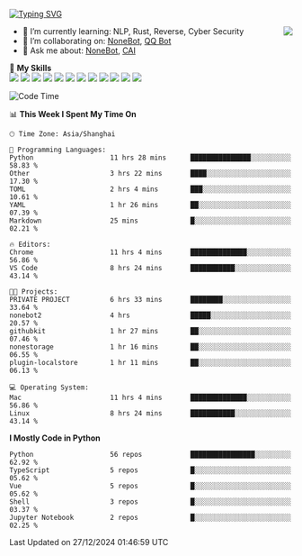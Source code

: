 [![Typing SVG](https://readme-typing-svg.herokuapp.com?size=25&duration=2500&color=8C43EA&vCenter=true&width=200&height=40&lines=Hi+there+%F0%9F%91%8B%F0%9F%8F%BB;I'm+yanyongyu)](https://git.io/typing-svg)

<a href="#">
  <img align="right" src="https://github-readme-stats.vercel.app/api?username=yanyongyu&count_private=true&show_icons=true&bg_color=15,f2f7fd,E0EAFC" />
</a>

- 🌱 I’m currently learning: NLP, Rust, Reverse, Cyber Security
- 👯 I’m collaborating on: [NoneBot](https://github.com/nonebot), [QQ Bot](https://github.com/Mrs4s/go-cqhttp)
- 💬 Ask me about: [NoneBot](https://github.com/nonebot), [CAI](https://github.com/cscs181/CAI)

🌟 **My Skills**  
![](https://img.shields.io/badge/-Python-3e74a2?style=flat-square&logo=Python&logoColor=fff)
![](https://img.shields.io/badge/-TypeScript-3178C6?style=flat-square&logo=TypeScript&logoColor=fff)
![](https://img.shields.io/badge/-Vue-4fc08d?style=flat-square&logo=Vue.js&logoColor=fff)
![](https://img.shields.io/badge/-React-2d98ce?style=flat-square&logo=React&logoColor=fff)
![](https://img.shields.io/badge/-FastAPI-009688?style=flat-square&logo=FastAPI&logoColor=fff)
![](https://img.shields.io/badge/-Linux-000000?style=flat-square&logo=Linux&logoColor=fff)
![](https://img.shields.io/badge/-Docker-2496ED?style=flat-square&logo=Docker&logoColor=fff)
![](https://img.shields.io/badge/-Kubernetes-326CE5?style=flat-square&logo=Kubernetes&logoColor=fff)
![](https://img.shields.io/badge/-GitHub%20Actions-2088FF?style=flat-square&logo=GitHubActions&logoColor=fff)
![](https://img.shields.io/badge/-PostgreSQL-4169E1?style=flat-square&logo=PostgreSQL&logoColor=fff)
![](https://img.shields.io/badge/-Redis-DC382D?style=flat-square&logo=Redis&logoColor=fff)
![](https://img.shields.io/badge/-MongoDB-47A248?style=flat-square&logo=MongoDB&logoColor=fff)

<!--START_SECTION:waka-->
![Code Time](http://img.shields.io/badge/Code%20Time-7%2C043%20hrs%2016%20mins-blue)

📊 **This Week I Spent My Time On** 

```text
🕑︎ Time Zone: Asia/Shanghai

💬 Programming Languages: 
Python                   11 hrs 28 mins      ███████████████░░░░░░░░░░   58.83 % 
Other                    3 hrs 22 mins       ████░░░░░░░░░░░░░░░░░░░░░   17.30 % 
TOML                     2 hrs 4 mins        ███░░░░░░░░░░░░░░░░░░░░░░   10.61 % 
YAML                     1 hr 26 mins        ██░░░░░░░░░░░░░░░░░░░░░░░   07.39 % 
Markdown                 25 mins             █░░░░░░░░░░░░░░░░░░░░░░░░   02.21 % 

🔥 Editors: 
Chrome                   11 hrs 4 mins       ██████████████░░░░░░░░░░░   56.86 % 
VS Code                  8 hrs 24 mins       ███████████░░░░░░░░░░░░░░   43.14 % 

🐱‍💻 Projects: 
PRIVATE PROJECT          6 hrs 33 mins       ████████░░░░░░░░░░░░░░░░░   33.64 % 
nonebot2                 4 hrs               █████░░░░░░░░░░░░░░░░░░░░   20.57 % 
githubkit                1 hr 27 mins        ██░░░░░░░░░░░░░░░░░░░░░░░   07.46 % 
nonestorage              1 hr 16 mins        ██░░░░░░░░░░░░░░░░░░░░░░░   06.55 % 
plugin-localstore        1 hr 11 mins        ██░░░░░░░░░░░░░░░░░░░░░░░   06.13 % 

💻 Operating System: 
Mac                      11 hrs 4 mins       ██████████████░░░░░░░░░░░   56.86 % 
Linux                    8 hrs 24 mins       ███████████░░░░░░░░░░░░░░   43.14 % 
```

**I Mostly Code in Python** 

```text
Python                   56 repos            ████████████████░░░░░░░░░   62.92 % 
TypeScript               5 repos             █░░░░░░░░░░░░░░░░░░░░░░░░   05.62 % 
Vue                      5 repos             █░░░░░░░░░░░░░░░░░░░░░░░░   05.62 % 
Shell                    3 repos             █░░░░░░░░░░░░░░░░░░░░░░░░   03.37 % 
Jupyter Notebook         2 repos             █░░░░░░░░░░░░░░░░░░░░░░░░   02.25 % 
```




 Last Updated on 27/12/2024 01:46:59 UTC
<!--END_SECTION:waka-->
